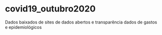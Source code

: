 # covid19_outubro2020
Dados baixados de sites de dados abertos e transparência dados de gastos e epidemiológicos
